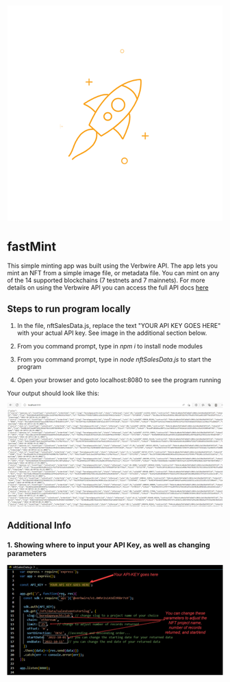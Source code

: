 <div align="center">
    <img alt="verbwire" src="resources/83105-speedy-rocket.gif"/>
</div>

# fastMint
This simple minting app was built using the Verbwire API. The app lets you mint an NFT from a simple image file, or metadata file. You can mint on any of the 14 supported blockchains (7 testnets and 7 mainnets). For more details on using the Verbwire API you can access the full API docs [here](https://docs.verbwire.com/docs)

## Steps to run program locally
1. In the file, nftSalesData.js, replace the text "YOUR API KEY GOES HERE" with your actual API key. See image in the additional section below.

2. From you command prompt, type in *npm i* to install node modules

3. From you command prompt, type in *node nftSalesData.js* to start the program 

4. Open your browser and goto localhost:8080 to see the program running

Your output should look like this:

<div align="center">
    <img alt="whaleWatcherOutput" src="resources/sample_output_simple_nft_sales_data_app.jpg"/>
</div>


## Additional Info
### 1. Showing where to input your API Key, as well as changing parameters
<div align="center">
    <img alt="inputApiKeyHere" src="resources/code_snippet_nft_sales_data_.jpg"/>
</div>

